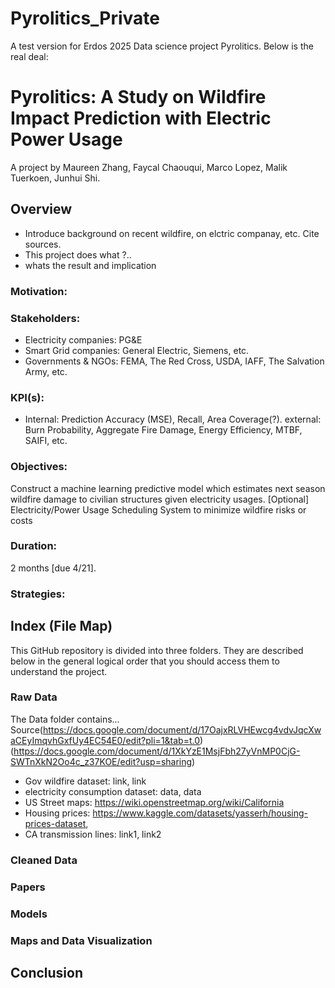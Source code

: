 # Pyrolitics_Private
A test version for Erdos 2025 Data science project Pyrolitics. Below is the real deal:
# Pyrolitics: A Study on Wildfire Impact Prediction with Electric Power Usage
A project by Maureen Zhang, Faycal Chaouqui, Marco Lopez, Malik Tuerkoen, Junhui Shi.

## Overview
- Introduce background on recent wildfire, on elctric companay, etc. Cite sources.
- This project does what ?..
- whats the result and implication
### Motivation:

### Stakeholders:
- Electricity companies: PG&E
- Smart Grid companies: General Electric, Siemens, etc.
- Governments & NGOs: FEMA, The Red Cross, USDA, IAFF, The Salvation Army, etc.
### KPI(s):
- Internal: Prediction Accuracy (MSE), Recall, Area Coverage(?). external: Burn Probability, Aggregate Fire Damage, Energy Efficiency, MTBF, SAIFI, etc.
### Objectives:
Construct a machine learning predictive model which estimates next season wildfire damage to civilian structures given electricity usages.
[Optional] Electricity/Power Usage Scheduling System to minimize wildfire risks or costs
### Duration: 
2 months [due 4/21].

### Strategies:

## Index (File Map)
This GitHub repository is divided into three folders. They are described below in the general logical order that you should access them to understand the project.

### Raw Data
The Data folder contains...
Source(https://docs.google.com/document/d/17OajxRLVHEwcg4vdvJqcXwaCEyImqvhGxfUy4EC54E0/edit?pli=1&tab=t.0) (https://docs.google.com/document/d/1XkYzE1MsjFbh27yVnMP0CjG-SWTnXkN2Oo4c_z37KOE/edit?usp=sharing)
- Gov wildfire dataset: link, link
- electricity consumption dataset: data, data
- US Street maps: https://wiki.openstreetmap.org/wiki/California
- Housing prices: https://www.kaggle.com/datasets/yasserh/housing-prices-dataset, 
- CA transmission lines: link1, link2

### Cleaned Data

### Papers

### Models

### Maps and Data Visualization

## Conclusion
